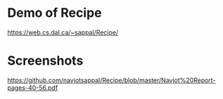 # Demo of Recipe
https://web.cs.dal.ca/~sappal/Recipe/

# Screenshots
https://github.com/navjotsappal/Recipe/blob/master/Navjot%20Report-pages-40-56.pdf
